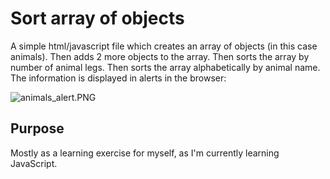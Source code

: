 # Sort array of objects

A simple html/javascript file which creates an array of objects (in this case animals). Then adds 2 more objects to the array. Then sorts 
the array by number of animal legs. Then sorts the array alphabetically by animal name. The information is displayed in alerts in the browser:

![animals_alert.PNG](https://gamblepants.github.io/img/animals_alert.PNG)

## Purpose

Mostly as a learning exercise for myself, as I'm currently learning JavaScript.


